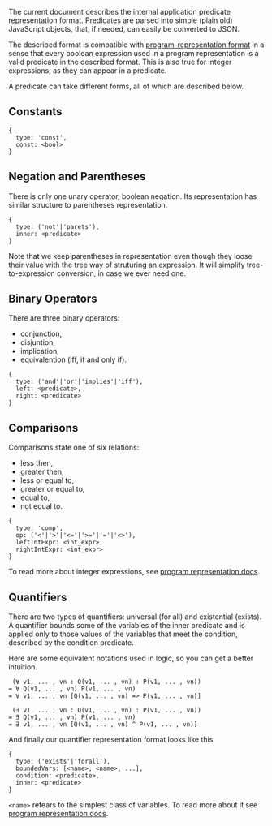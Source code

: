 The current document describes the internal application predicate representation
format. Predicates are parsed into simple (plain old) JavaScript objects,
that, if needed, can easily be converted to JSON.

The described format is compatible with
[program-representation format](./program-representation.md) in a sense
that every boolean expression used in a program representation is a valid
predicate in the described format. This is also true for integer expressions,
as they can appear in a predicate.

A predicate can take different forms, all of which are described below.

## Constants

```
{
  type: 'const',
  const: <bool>
}
```

## Negation and Parentheses

There is only one unary operator, boolean negation.
Its representation has similar structure to parentheses representation.

```
{
  type: ('not'|'parets'),
  inner: <predicate>
}
```

Note that we keep parentheses in representation even though they
loose their value with the tree way of struturing an expression.
It will simplify tree-to-expression conversion, in case we ever need one.

## Binary Operators

There are three binary operators:
- conjunction,
- disjuntion,
- implication,
- equivalention (iff, if and only if).

```
{
  type: ('and'|'or'|'implies'|'iff'),
  left: <predicate>,
  right: <predicate>
}
```

## Comparisons

Comparisons state one of six relations:
- less then,
- greater then,
- less or equal to,
- greater or equal to,
- equal to,
- not equal to.

```
{
  type: 'comp',
  op: ('<'|'>'|'<='|'>='|'='|'<>'),
  leftIntExpr: <int_expr>,
  rightIntExpr: <int_expr>
}
```

To read more about integer expressions,
see [program representation docs](./program-representation.md).

## Quantifiers

There are two types of quantifiers: universal (for all)
and existential (exists). A quantifier bounds some of the
variables of the inner predicate and is applied only to those
values of the variables that meet the condition, described by the
condition predicate.

Here are some equivalent notations used in logic, so you can get
a better intuition.

```
 (∀ v1, ... , vn : Q(v1, ... , vn) : P(v1, ... , vn))
= ∀ Q(v1, ... , vn) P(v1, ... , vn)
= ∀ v1, ... , vn [Q(v1, ... , vn) => P(v1, ... , vn)]

 (∃ v1, ... , vn : Q(v1, ... , vn) : P(v1, ... , vn))
= ∃ Q(v1, ... , vn) P(v1, ... , vn)
= ∃ v1, ... , vn [Q(v1, ... , vn) ^ P(v1, ... , vn)]
```

And finally our quantifier representation format looks like this.

```
{
  type: ('exists'|'forall'),
  boundedVars: [<name>, <name>, ...],
  condition: <predicate>,
  inner: <predicate>
}
```

`<name>` refears to the simplest class of variables. To read more about
it see [program representation docs](./program-representation.md).
  
